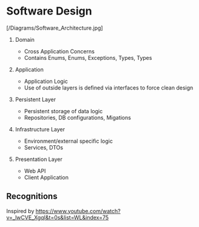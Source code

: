 # Software Design

[/Diagrams/Software_Architecture.jpg]


1. Domain
	* Cross Application Concerns
	* Contains Enums, Enums, Exceptions, Types, Types

2. Application
	* Application Logic
	* Use of outside layers is defined via interfaces to force clean design
3. Persistent Layer
	* Persistent storage of data logic 
	* Repositories, DB configurations, Migations
4. Infrastructure Layer
	* Environment/external specific logic
	* Services, DTOs
5. Presentation Layer
	* Web API
	* Client Application




## Recognitions

Inspired by https://www.youtube.com/watch?v=_lwCVE_XgqI&t=0s&list=WL&index=75